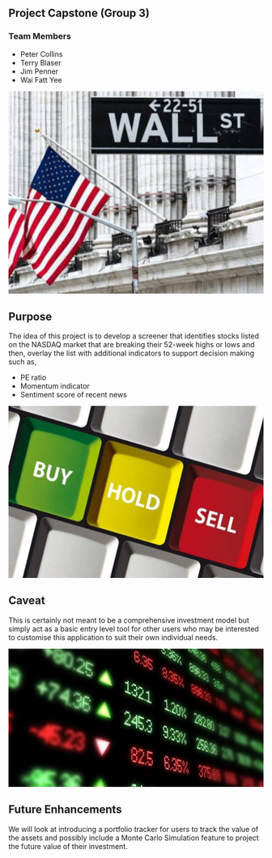 ## Project Capstone (Group 3)

### Team Members
* Peter Collins
* Terry Blaser
* Jim Penner
* Wai Fatt Yee

![](Images/Wall_St_3.jpg)

## Purpose
The idea of this project is to develop a screener that identifies stocks listed on the NASDAQ market that are breaking their 52-week highs or lows and then, overlay the list with additional indicators to support decision making such as,

*   PE ratio
*   Momentum indicator
*   Sentiment score of recent news

![](Images/Buy_Hold_Sell_2.jpg)

## Caveat
This is certainly not meant to be a comprehensive investment model but simply act as a basic entry level tool for other users who may be interested to customise this application to suit their own individual needs.

![](Images/Stock_Market_1.jpg)

## Future Enhancements
We will look at introducing a portfolio tracker for users to track the value of the assets and possibly include a Monte Carlo Simulation feature to project the future value of their investment.
